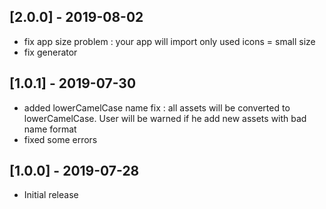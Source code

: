 ## [2.0.0] - 2019-08-02

* fix app size problem : your app will import only used icons = small size
* fix generator

## [1.0.1] - 2019-07-30

* added lowerCamelCase name fix : all assets will be converted to lowerCamelCase. User will be warned if he add new assets with bad name format
* fixed some errors 

## [1.0.0] - 2019-07-28

* Initial release
